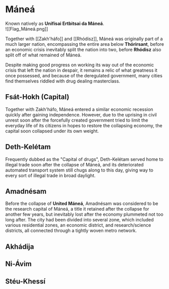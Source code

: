 # Máneá
Known natively as **Unifísai Ertbitsai da Máneá**. \
![[Flag_Máneá.png]]

Together with [[Zakh'háfo]] and [[Rhódisz]], Máneá was originally part of a much larger nation, encompassing the entire area below **Thórirsant**, before an economic crisis inevitably split the nation into two, before **Rhódisz** also split off of what remained of Máneá. 

Despite making good progress on working its way out of the economic crisis that left the nation in despair, it remains a relic of what greatness it once possessed, and because of the deregulated government, many cities find themselves riddled with drug dealing masterclass.

## Fsát-Hokh (Capital)
Together with Zakh'háfo, Máneá entered a similar economic recession quickly after gaining independence. However, due to the uprising in civil unrest soon after the forcefully created government tried to limit the everyday life of its citizens in hopes to restore the collapsing economy, the capital soon collapsed under its own weight. 

## Deth-Kelétam
Frequently dubbed as the "Capital of drugs", Deth-Kelétam served home to illegal trade soon after the collapse of Máneá, and its deteriorated automated transport system still chugs along to this day, giving way to every sort of illegal trade in broad daylight. 

## Amadnésam
Before the collapse of **United Máneá**, Amadnésam was considered to be the research capital of Máneá, a title it retained after the collapse for another few years, but inevitably lost after the economy plummeted not too long after. The city had been divided into several zone, which included various residential zones, an economic district, and research/science districts, all connected through a tightly woven metro network. 

## Akhádija

## Ni-Ávim

## Stéu-Khessí
